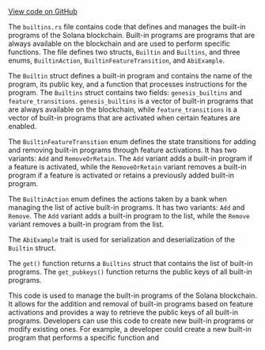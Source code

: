 [View code on GitHub](https://github.com/solana-labs/solana/blob/master/runtime/src/builtins.rs)

The `builtins.rs` file contains code that defines and manages the built-in programs of the Solana blockchain. Built-in programs are programs that are always available on the blockchain and are used to perform specific functions. The file defines two structs, `Builtin` and `Builtins`, and three enums, `BuiltinAction`, `BuiltinFeatureTransition`, and `AbiExample`.

The `Builtin` struct defines a built-in program and contains the name of the program, its public key, and a function that processes instructions for the program. The `Builtins` struct contains two fields: `genesis_builtins` and `feature_transitions`. `genesis_builtins` is a vector of built-in programs that are always available on the blockchain, while `feature_transitions` is a vector of built-in programs that are activated when certain features are enabled.

The `BuiltinFeatureTransition` enum defines the state transitions for adding and removing built-in programs through feature activations. It has two variants: `Add` and `RemoveOrRetain`. The `Add` variant adds a built-in program if a feature is activated, while the `RemoveOrRetain` variant removes a built-in program if a feature is activated or retains a previously added built-in program.

The `BuiltinAction` enum defines the actions taken by a bank when managing the list of active built-in programs. It has two variants: `Add` and `Remove`. The `Add` variant adds a built-in program to the list, while the `Remove` variant removes a built-in program from the list.

The `AbiExample` trait is used for serialization and deserialization of the `Builtin` struct.

The `get()` function returns a `Builtins` struct that contains the list of built-in programs. The `get_pubkeys()` function returns the public keys of all built-in programs.

This code is used to manage the built-in programs of the Solana blockchain. It allows for the addition and removal of built-in programs based on feature activations and provides a way to retrieve the public keys of all built-in programs. Developers can use this code to create new built-in programs or modify existing ones. For example, a developer could create a new built-in program that performs a specific function and 